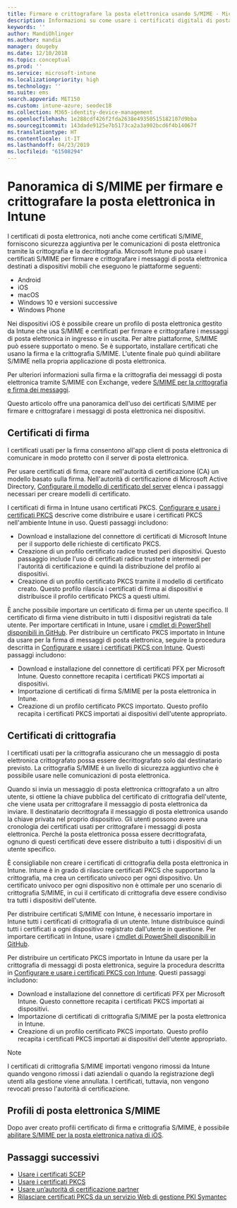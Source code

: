```yaml
---
title: Firmare e crittografare la posta elettronica usando S/MIME - Microsoft Intune - Azure | Microsoft Docs
description: Informazioni su come usare i certificati digitali di posta elettronica in Microsoft Intune per firmare e crittografare i messaggi di posta elettronica nei dispositivi. Questi certificati vengono chiamati S/MIME e vengono configurati usando profili di configurazione. I certificati di firma e crittografia usano PKCS o i certificati privati e un connettore per importare i certificati.
keywords: ''
author: MandiOhlinger
ms.author: mandia
manager: dougeby
ms.date: 12/10/2018
ms.topic: conceptual
ms.prod: ''
ms.service: microsoft-intune
ms.localizationpriority: high
ms.technology: ''
ms.suite: ems
search.appverid: MET150
ms.custom: intune-azure; seodec18
ms.collection: M365-identity-device-management
ms.openlocfilehash: 1e288cdf426f2fda2638e49350515182107d9bba
ms.sourcegitcommit: 143dade9125e7b5173ca2a3a902bcd6f4b14067f
ms.translationtype: HT
ms.contentlocale: it-IT
ms.lasthandoff: 04/23/2019
ms.locfileid: "61508294"
---
```

# <a name="smime-overview-to-sign-and-encrypt-email-in-intune"></a>Panoramica di S/MIME per firmare e crittografare la posta elettronica in Intune

I certificati di posta elettronica, noti anche come certificati S/MIME, forniscono sicurezza aggiuntiva per le comunicazioni di posta elettronica tramite la crittografia e la decrittografia. Microsoft Intune può usare i certificati S/MIME per firmare e crittografare i messaggi di posta elettronica destinati a dispositivi mobili che eseguono le piattaforme seguenti:

- Android
- iOS
- macOS
- Windows 10 e versioni successive
- Windows Phone

Nei dispositivi iOS è possibile creare un profilo di posta elettronica gestito da Intune che usa S/MIME e certificati per firmare e crittografare i messaggi di posta elettronica in ingresso e in uscita. Per altre piattaforme, S/MIME può essere supportato o meno. Se è supportato, installare certificati che usano la firma e la crittografia S/MIME. L'utente finale può quindi abilitare S/MIME nella propria applicazione di posta elettronica.

Per ulteriori informazioni sulla firma e la crittografia dei messaggi di posta elettronica tramite S/MIME con Exchange, vedere [S/MIME per la crittografia e firma dei messaggi](https://docs.microsoft.com/Exchange/policy-and-compliance/smime).

Questo articolo offre una panoramica dell'uso dei certificati S/MIME per firmare e crittografare i messaggi di posta elettronica nei dispositivi.

## <a name="signing-certificates"></a>Certificati di firma

I certificati usati per la firma consentono all'app client di posta elettronica di comunicare in modo protetto con il server di posta elettronica.

Per usare certificati di firma, creare nell'autorità di certificazione (CA) un modello basato sulla firma. Nell'autorità di certificazione di Microsoft Active Directory, [Configurare il modello di certificato del server](https://docs.microsoft.com/windows-server/networking/core-network-guide/cncg/server-certs/configure-the-server-certificate-template) elenca i passaggi necessari per creare modelli di certificato.

I certificati di firma in Intune usano certificati PKCS. [Configurare e usare i certificati PKCS](certficates-pfx-configure.md) descrive come distribuire e usare i certificati PKCS nell'ambiente Intune in uso. Questi passaggi includono:

- Download e installazione del connettore di certificati di Microsoft Intune per il supporto delle richieste di certificato PKCS.
- Creazione di un profilo certificato radice trusted peri dispositivi. Questo passaggio include l'uso di certificati radice trusted e intermedi per l'autorità di certificazione e quindi la distribuzione del profilo ai dispositivi.
- Creazione di un profilo certificato PKCS tramite il modello di certificato creato. Questo profilo rilascia i certificati di firma ai dispositivi e distribuisce il profilo certificato PKCS a questi ultimi.

È anche possibile importare un certificato di firma per un utente specifico. Il certificato di firma viene distribuito in tutti i dispositivi registrati da tale utente. Per importare certificati in Intune, usare i [cmdlet di PowerShell disponibili in GitHub](https://github.com/Microsoft/Intune-Resource-Access). Per distribuire un certificato PKCS importato in Intune da usare per la firma di messaggi di posta elettronica, seguire la procedura descritta in [Configurare e usare i certificati PKCS con Intune](certficates-pfx-configure.md). Questi passaggi includono:

- Download e installazione del connettore di certificati PFX per Microsoft Intune. Questo connettore recapita i certificati PKCS importati ai dispositivi.
- Importazione di certificati di firma S/MIME per la posta elettronica in Intune.
- Creazione di un profilo certificato PKCS importato. Questo profilo recapita i certificati PKCS importati ai dispositivi dell'utente appropriato.

## <a name="encryption-certificates"></a>Certificati di crittografia

I certificati usati per la crittografia assicurano che un messaggio di posta elettronica crittografato possa essere decrittografato solo dal destinatario previsto. La crittografia S/MIME è un livello di sicurezza aggiuntivo che è possibile usare nelle comunicazioni di posta elettronica.

Quando si invia un messaggio di posta elettronica crittografato a un altro utente, si ottiene la chiave pubblica del certificato di crittografia dell'utente, che viene usata per crittografare il messaggio di posta elettronica da inviare. Il destinatario decrittografa il messaggio di posta elettronica usando la chiave privata nel proprio dispositivo. Gli utenti possono avere una cronologia dei certificati usati per crittografare i messaggi di posta elettronica. Perché la posta elettronica possa essere decrittografata, ognuno di questi certificati deve essere distribuito a tutti i dispositivi di un utente specifico.

È consigliabile non creare i certificati di crittografia della posta elettronica in Intune. Intune è in grado di rilasciare certificati PKCS che supportano la crittografia, ma crea un certificato univoco per ogni dispositivo. Un certificato univoco per ogni dispositivo non è ottimale per uno scenario di crittografia S/MIME, in cui il certificato di crittografia deve essere condiviso tra tutti i dispositivi dell'utente.

Per distribuire certificati S/MIME con Intune, è necessario importare in Intune tutti i certificati di crittografia di un utente. Intune distribuisce quindi tutti i certificati a ogni dispositivo registrato dall'utente in questione. Per importare certificati in Intune, usare i [cmdlet di PowerShell disponibili in GitHub](https://github.com/Microsoft/Intune-Resource-Access).

Per distribuire un certificato PKCS importato in Intune da usare per la crittografia di messaggi di posta elettronica, seguire la procedura descritta in [Configurare e usare i certificati PKCS con Intune](certficates-pfx-configure.md). Questi passaggi includono:

- Download e installazione del connettore di certificati PFX per Microsoft Intune. Questo connettore recapita i certificati PKCS importati ai dispositivi.
- Importazione di certificati di crittografia S/MIME per la posta elettronica in Intune.
- Creazione di un profilo certificato PKCS importato. Questo profilo recapita i certificati PKCS importati ai dispositivi dell'utente appropriato.

 > [!NOTE]
 > I certificati di crittografia S/MIME importati vengono rimossi da Intune quando vengono rimossi i dati aziendali o quando la registrazione degli utenti alla gestione viene annullata. I certificati, tuttavia, non vengono revocati presso l'autorità di certificazione.

## <a name="smime-email-profiles"></a>Profili di posta elettronica S/MIME

Dopo aver creato profili certificato di firma e crittografia S/MIME, è possibile [abilitare S/MIME per la posta elettronica nativa di iOS](email-settings-ios.md).

## <a name="next-steps"></a>Passaggi successivi

- [Usare i certificati SCEP](certificates-scep-configure.md)
- [Usare i certificati PKCS](certficates-pfx-configure.md)
- [Usare un’autorità di certificazione partner](certificate-authority-add-scep-overview.md)
- [Rilasciare certificati PKCS da un servizio Web di gestione PKI Symantec](certificates-symantec-configure.md)
